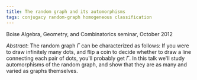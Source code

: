 ```yaml
---
title: The random graph and its automorphisms
tags: conjugacy random-graph homogeneous classification
---
```


Boise Algebra, Geometry, and Combinatorics seminar, October 2012<!--more-->

*Abstract*: The random graph $\Gamma$ can be characterized as follows: If you were to draw infinitely many dots, and flip a coin to decide whether to draw a line connecting each pair of dots, you'll probably get $\Gamma$. In this talk we'll study automorphisms of the random graph, and show that they are as many and varied as graphs themselves.
